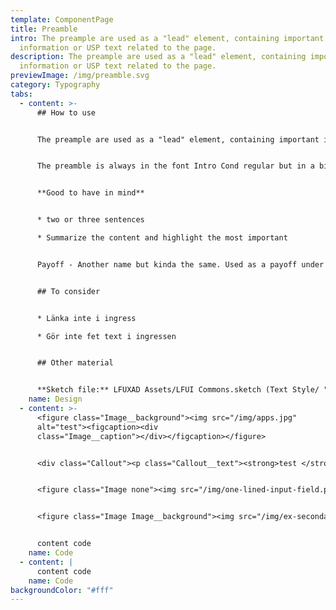 ```yaml
---
template: ComponentPage
title: Preamble
intro: The preample are used as a "lead" element, containing important
  information or USP text related to the page.
description: The preample are used as a "lead" element, containing important
  information or USP text related to the page.
previewImage: /img/preamble.svg
category: Typography
tabs:
  - content: >-
      ## How to use


      The preample are used as a "lead" element, containing important information or USP text related to the page, and always positions itself below a display heading. You do not need to use a preamble on every page but in an article or product page it is preferred.


      The preamble is always in the font Intro Cond regular but in a bit bigger size.


      **Good to have in mind**


      * two or three sentences

      * Summarize the content and highlight the most important


      Payoff - Another name but kinda the same. Used as a payoff under headlines for further explanation. Usually one short sentences.


      ## To consider


      * Länka inte i ingress

      * Gör inte fet text i ingressen


      ## Other material


      **Sketch file:** LFUXAD Assets/LFUI Commons.sketch (Text Style/ "Ingress" and "Payoff")
    name: Design
  - content: >-
      <figure class="Image__background"><img src="/img/apps.jpg"
      alt="test"><figcaption><div
      class="Image__caption"></div></figcaption></figure>


      <div class="Callout"><p class="Callout__text"><strong>test </strong>test</p></div>


      <figure class="Image none"><img src="/img/one-lined-input-field.png" alt=""><figcaption><div class="Image__caption"></div></figcaption></figure>


      <figure class="Image Image__background"><img src="/img/ex-secondary.svg" alt=""><figcaption><div class="Image__caption"></div></figcaption></figure>


      content code
    name: Code
  - content: |
      content code
    name: Code
backgroundColor: "#fff"
---
```

